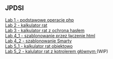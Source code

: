 ## JPDSI
[Lab 1 - podstawowe operacje php  ](Lab1)\
[Lab 2 - kalkulator rat  ](Lab2/Kalkulator_rat)\
[Lab 3 - kalkulator rat z ochroną hasłem  ](Lab3/Kalkulator_rat)\
[Lab 4_1 - szablonowanie przez łączenie html  ](Lab4_1/Kalkulator_rat)\
[Lab 4_2 - szablonowanie Smarty  ](Lab4_2/Kalkulator_rat)\
[Lab 5_1 - kalkulator rat obiektowo  ](Lab5_1/Kalkulator_rat)\
[Lab 5_2 - kalulator rat z kotrolerem głównym  ](Lab5_2/Kalkulator_rat) (WIP)
